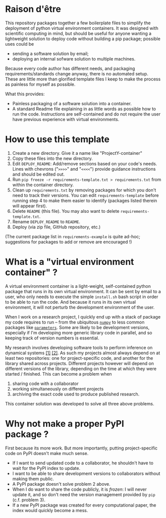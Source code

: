 # Raison d'être

This repository packages together a few boilerplate files to simplify the deployment of python virtual environment containers. It was designed with scientific computing in mind, but should be useful for anyone wanting a lightweight solution to deploy code without building a pip package; possible uses could be
  - sending a software solution by email;
  - deploying an internal sofware solution to multiple machines.

Because every code author has different needs, and packaging requirements/standards change anyway, there is no automated setup. These are little more than glorified template files I keep to make the process as painless for myself as possible. 

What this provides:

  - Painless packaging of a software solution into a container.
  - A standard Readme file explaining in as little words as possible how to run the code.
    Instructions are self-contained and do not require the user have previous experience with virtual environments.

# How to use this template

  1. Create a new directory. Give it a name like "ProjectY-container"
  2. Copy these files into the new directory.
  3. Edit `DEPLOY_README`: Add/remove sections based on your code's needs.
     Lines with chevrons ("`>>>>`" and "`<<<<`") provide guidance instructions and should be edited out.
  4. Run `pip freeze -r requirements-template.txt > requirements.txt` from within the container directory.
  5. Clean up `requirements.txt` by removing packages for which you don't need to track their versions. You can edit `requirements-template` before running step 4 to make them easier to identify (packages listed therein will appear first).
  6. Delete `README` (this file). You may also want to delete `requirements-template.txt`.
  7. Rename `DEPLOY_README` to `README`.
  7. Deploy (via zip file, GitHub repository, etc.)
  
  
(The current package list in `requirements-example` is quite ad-hoc; suggestions for packages to add or remove are encouraged !)

# What is a "virtual environment container" ?

A virtual environment container is a light-weight, self-contained python package that runs in its own virtual environment. It can be sent by email to a user, who only needs to execute the simple `install.sh` bash script in order to be able to run the code. And because it runs in its own virtual environment, it will not perturb the development environment of the user.

When I work on a research project, I quickly end up with a stack of package my code requires to run – from the ubiquitous [`numpy`](https://numpy.org/) to less common packages like [`parameters`](https://parameters.readthedocs.io/en/latest/). Some are likely to be development versions, especially if I'm developing more generic library code in parallel, and so keeping track of version numbers is essential. 

My research involves developing software tools to perform inference on dynamical systems [[1]](https://github.com/mackelab/fsGIF) [[2]](https://github.com/mackelab/sinn). As such my projects almost always depend on at least two repositories: one for project-specific code, and another for the library shared across projects. Different projects however will depend on different versions of the library, depending on the time at which they were started / finished. This can become a problem when

  1. sharing code with a collaborator
  2. working simultaneously on different projects
  3. archiving the exact code used to produce published research.

This container solution was developed to solve all three above problems.

# Why not make a proper PyPI package ?

First because its more work.
But more importantly, putting project-specific code on PyPI doesn't make much sense.

  - If I want to send updated code to a collaborator, he shouldn't have to wait for the PyPI index to update.
  - I want to be able to share development versions to collaborators without making them public.
  - A PyPI package doesn't solve problem 2 above.
  - When I do want to share the code publicly, it is *frozen*: I will never update it, and so don't need the version management provided by `pip` (c.f. problem 3).
  - If a new PyPI package was created for every computational paper, the index would quickly become a mess.
